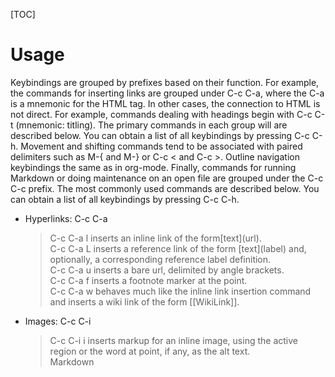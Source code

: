 [TOC]
# Usage  
Keybindings are grouped by prefixes based on their function. For example, the commands for inserting links are grouped
under C-c C-a, where the C-a is a mnemonic for the HTML  tag. In other cases, the connection to HTML is not direct.
For example, commands dealing with headings begin with C-c C-t (mnemonic: titling). The primary commands in each group
will are described below. You can obtain a list of all keybindings by pressing C-c C-h. Movement and shifting commands
tend to be associated with paired delimiters such as M-{ and M-} or C-c \< and C-c \>. Outline navigation keybindings the
same as in org-mode. Finally, commands for running Markdown or doing maintenance on an open file are grouped under the
C-c C-c prefix. The most commonly used commands are described below. You can obtain a list of all keybindings by
pressing C-c C-h.

* Hyperlinks: C-c C-a  
  > C-c C-a l inserts an inline link of the form\[text\](url).  
  > C-c C-a L inserts a reference link of the form \[text\](label) and, optionally, a corresponding reference label
    definition.  
  > C-c C-a u inserts a bare url, delimited by angle brackets.  
  > C-c C-a f inserts a footnote marker at the point.  
  > C-c C-a w behaves much like the inline link insertion command and inserts a wiki link of the form [[WikiLink]].  
* Images: C-c C-i  
  > C-c C-i i inserts markup for an inline image, using the active region or the word at point, if any, as the alt text.  
  Markdown  
	  
